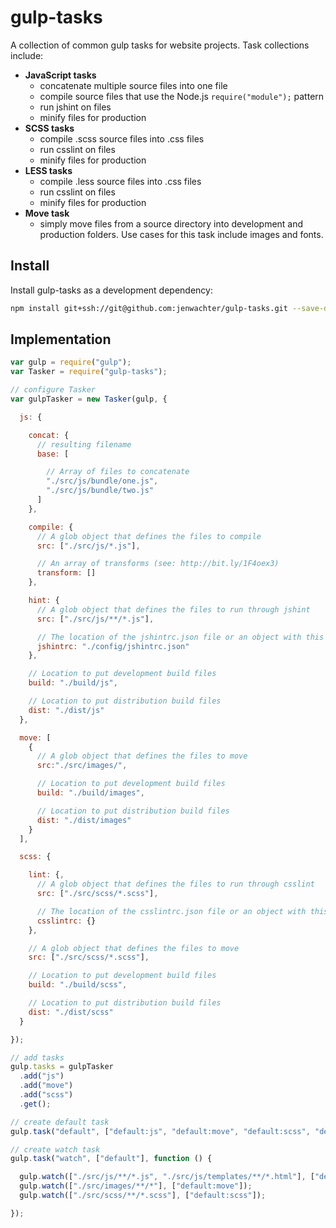 # gulp-tasks

A collection of common gulp tasks for website projects. Task collections include:

* __JavaScript tasks__
  * concatenate multiple source files into one file
  * compile source files that use the Node.js `require("module");` pattern
  * run jshint on files
  * minify files for production
* __SCSS tasks__
  * compile .scss source files into .css files
  * run csslint on files
  * minify files for production
* __LESS tasks__
  * compile .less source files into .css files
  * run csslint on files
  * minify files for production
* __Move task__
  * simply move files from a source directory into development and production folders. Use cases for this task include images and fonts.

## Install

Install gulp-tasks as a development dependency:

```bash
npm install git+ssh://git@github.com:jenwachter/gulp-tasks.git --save-dev
```

## Implementation

```javascript
var gulp = require("gulp");
var Tasker = require("gulp-tasks");

// configure Tasker
var gulpTasker = new Tasker(gulp, {

  js: {

    concat: {
      // resulting filename
      base: [

        // Array of files to concatenate
        "./src/js/bundle/one.js",
        "./src/js/bundle/two.js"
      ]
    },

    compile: {
      // A glob object that defines the files to compile
      src: ["./src/js/*.js"],

      // An array of transforms (see: http://bit.ly/1F4oex3)
      transform: []
    },

    hint: {
      // A glob object that defines the files to run through jshint
      src: ["./src/js/**/*.js"],

      // The location of the jshintrc.json file or an object with this configuration
      jshintrc: "./config/jshintrc.json"
    },

    // Location to put development build files
    build: "./build/js",

    // Location to put distribution build files
    dist: "./dist/js"
  },

  move: [
    {
      // A glob object that defines the files to move
      src:"./src/images/",

      // Location to put development build files
      build: "./build/images",

      // Location to put distribution build files
      dist: "./dist/images"
    }
  ],

  scss: {

    lint: {,
      // A glob object that defines the files to run through csslint
      src: ["./src/scss/*.scss"],

      // The location of the csslintrc.json file or an object with this configuration
      csslintrc: {}
    },

    // A glob object that defines the files to move
    src: ["./src/scss/*.scss"],

    // Location to put development build files
    build: "./build/scss",

    // Location to put distribution build files
    dist: "./dist/scss"
  }

});

// add tasks
gulp.tasks = gulpTasker
  .add("js")
  .add("move")
  .add("scss")
  .get();

// create default task
gulp.task("default", ["default:js", "default:move", "default:scss", "default:less"]);

// create watch task
gulp.task("watch", ["default"], function () {

  gulp.watch(["./src/js/**/*.js", "./src/js/templates/**/*.html"], ["default:js"]);
  gulp.watch(["./src/images/**/*"], ["default:move"]);
  gulp.watch(["./src/scss/**/*.scss"], ["default:scss"]);

});
```
